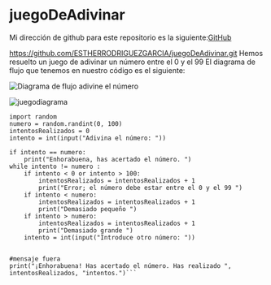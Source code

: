 # juegoDeAdivinar

Mi dirección de github para este repositorio es la siguiente:[GitHub](https://github.com/ESTHERRODRIGUEZGARCIA/juegoDeAdivinar.git)

https://github.com/ESTHERRODRIGUEZGARCIA/juegoDeAdivinar.git
Hemos resuelto un juego de adivinar un número entre el 0 y el 99
El diagrama de flujo que tenemos en nuestro código es el siguiente:

![Diagrama de flujo adivine el número](https://ESTHERRODRIGUEZGARCIA\juegoDeAdivinar.juegodiagramadeflujo.jpg)

![juegodiagrama](https://user-images.githubusercontent.com/91721860/140552829-a4279082-8366-4311-a1ba-e548e9a0d45a.PNG)


```print("¡Empezamos!")
import random
numero = random.randint(0, 100)
intentosRealizados = 0
intento = int(input("Adivina el número: "))

if intento == numero:
    print("Enhorabuena, has acertado el número. ")
while intento != numero : 
    if intento < 0 or intento > 100:
        intentosRealizados = intentosRealizados + 1
        print("Error; el número debe estar entre el 0 y el 99 ")
    if intento < numero:
        intentosRealizados = intentosRealizados + 1
        print("Demasiado pequeño ")
    if intento > numero:
        intentosRealizados = intentosRealizados + 1
        print("Demasiado grande ")  
    intento = int(input("Introduce otro número: "))


#mensaje fuera
print("¡Enhorabuena! Has acertado el número. Has realizado ", intentosRealizados, "intentos.")```
